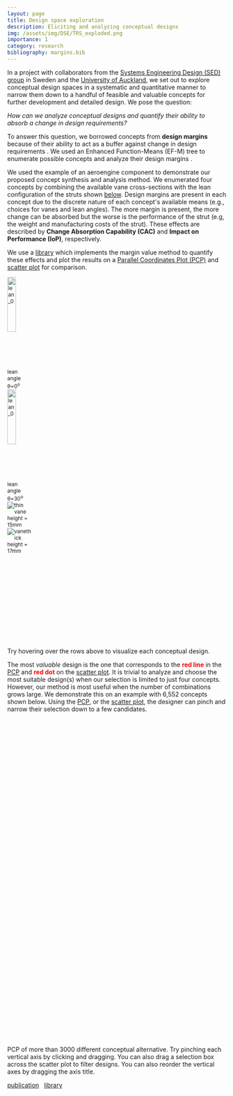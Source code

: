 ```yaml
---
layout: page
title: Design space exploration
description: Eliciting and analyzing conceptual designs
img: /assets/img/DSE/TRS_exploded.png
importance: 1
category: research
bibliography: margins.bib
---
```


<link rel="stylesheet" type="text/css" href="{{ 'lib/d3.parcoords.css' | relative_url }}">
<style>
/* data table styles */
#gridDOE { height: 198px; display: grid; text-align: center; overflow: auto;}
#gridConcept { height: 198px; display: grid; text-align: center; overflow: auto;}
.row, .header { 
  clear: left; 
  font-size: 12px; 
  /* line-height: 18px; 
  height: 18px; */
 }
.row:nth-child(odd) { background: rgba(0,0,0,0.05); }
.header { font-weight: bold; }
.header > .cell { width: 67px; }
.cell { float: left; overflow: hidden; white-space: nowrap; width: 67px; height: 18px; flex-basis: auto; }
#gridConcept > .row > .cell { float: left; overflow: hidden; white-space: nowrap; width: 60px; height: 18px; flex-basis: auto; }
#gridConcept > .header > .cell { width: 60px  ; }

</style>
<!-- <script src="https://d3js.org/d3.v4.js"></script> -->
<script src="{{ 'lib/d3.js' | relative_url }}"></script>
<script src="{{ 'lib/d3.svg.multibrush.js' | relative_url }}"></script>
<script src="{{ 'lib/d3.parcoords.js' | relative_url }}"></script>
<script src="{{ 'lib/divgrid.js' | relative_url }}"></script>
<!-- <script src="{{ 'lib/scatterplot.js' | relative_url }}"></script> -->
In a project with collaborators from the <a href="https://systemsengineering.design/" target="_blank">Systems Engineering Design (SED) group</a> in Sweden and the <a href="https://www.auckland.ac.nz/en.html" target="_blank">University of Auckland</a>, we set out to explore conceptual design spaces in a systematic and quantitative manner to narrow them down to a handful of feasible and valuable concepts for further development and detailed design. We pose the question:

*How can we analyze conceptual designs and quantify their ability to absorb a change in design requirements?*

To answer this question, we borrowed concepts from **design margins** because of their ability to act as a buffer against change in design requirements <d-cite key="Brahma2020"></d-cite>. We used an Enhanced Function-Means (EF-M) tree to enumerate possible concepts and analyze their design margins <d-cite key="Muller2019"></d-cite>.

We used the example of an aeroengine component to demonstrate our proposed concept synthesis and analysis method. We enumerated four concepts by combining the available vane cross-sections with the lean configuration of the struts shown [below](#conceptgrid). Design margins are present in each concept due to the discrete nature of each concept's available means (e.g., choices for vanes and lean angles). The more margin is present, the more change can be absorbed but the worse is the performance of the strut (e.g, the weight and manufacturing costs of the strut). These effects are described by **Change Absorption Capability (CAC)** and **Impact on Performance (IoP)**, respectively.

We use a <a href="https://sed-group.github.io/mvmlib/" target="_blank">library</a> which implements the margin value method <d-cite key="Brahma2020"></d-cite> to quantify these effects and plot the results on a [Parallel Coordinates Plot (PCP)](#pcpConcept) and [scatter plot](#scatterConcept) for comparison.

<div class="container" style="display: flex;  justify-content: space-around;">  
  <div class="rows-wrapper" id="conceptgrid">  
  <div class="row justify-content-sm-center" style="background: rgba(0,0,0,0.0);">
      <div class="col-sm-6 mt-3 mt-md-0 equal-height-medium">
          <img id=lean0 class="img-fluid rounded z-depth-1" src="{{ 'assets/img/DSE/trs_upright.svg' | relative_url }}" alt="lean_0" title="lean angle = 0" style="height: 60%;"/>
          <div class="caption">lean angle &theta;=0<sup>o</sup></div>
      </div>
      <div class="col-sm-6 mt-3 mt-md-0 equal-height-medium">
          <img id=lean30 class="img-fluid rounded z-depth-1" src="{{ 'assets/img/DSE/trs_lean.svg' | relative_url }}" alt="lean_0" title="lean angle = 30" style="height: 60%;"/>
          <div class="caption">lean angle &theta;=30<sup>o</sup></div>
      </div>
  </div>
  <div class="row justify-content-sm-center" style="background: rgba(0,0,0,0.0); ">
      <div class="col-sm-6 mt-3 mt-md-0 equal-height-shorter">
          <img id=vanethin class="img-fluid rounded z-depth-1" src="{{ 'assets/img/DSE/vane_thin.svg' | relative_url }}" alt="thin vane" title="vanethin"/>
          <div class="caption">height = 15mm</div>
      </div>
      <div class="col-sm-6 mt-3 mt-md-0 equal-height-shorter">
          <img id=vanethick class="img-fluid rounded z-depth-1" src="{{ 'assets/img/DSE/vane_thick.svg' | relative_url }}" alt="vanethick" title="thick vane"/>
          <div class="caption">height = 17mm</div>
      </div>
  </div>
  </div>
  <div id="scatterConcept" class="scatter" style="width:1150px;height:350px; margin: 0 auto; justify-content: center; flex-grow: 1;"></div>  
</div>
<div id="pcpConcept" class="parcoords" style="width:750px;height:300px; margin: 0 auto; justify-content: center; overflow: hidden;"></div>
<div id="gridConcept" style="width:750px;height:200px; margin: 0 auto; justify-content: center;"></div>
<div class="caption">Try hovering over the rows above to visualize each conceptual design.</div>

The most *valuable* design is the one that corresponds to the <span style="color:red; font-weight: bold">red line</span> in the [PCP](#pcpConcept) and <span style="color:red; font-weight: bold">red dot</span> on the [scatter plot](#scatterConcept). It is trivial to analyze and choose the most suitable design(s) when our selection is limited to just four concepts. However, our method is most useful when the number of combinations grows large. We demonstrate this on an example with 6,552 concepts shown below. Using the [PCP](#doe), or the [scatter plot](#scatterDOE), the designer can pinch and narrow their selection down to a few candidates.

<div id="doe" class="parcoords" style="width:750px;height:200px; margin: 0 auto; justify-content: center;"></div>
<div id="gridDOE" style="width:750px;height:200px; margin: 0 auto; justify-content: center;"></div>
<div id="scatterDOE" class="scatter" style="width:750px;height:350px; margin: 0 auto; justify-content: center;"></div> 
<div class="caption">PCP of more than 3000 different conceptual alternative. Try pinching each vertical axis by clicking and dragging. You can also drag a selection box across the scatter plot to filter designs. You can also reorder the vertical axes by dragging the axis title.</div>

<script src="{{ 'assets/js/paracoords_DOE.js' | relative_url }}"></script>
<script src="{{ 'assets/js/paracoords_concepts.js' | relative_url }}"></script>

<a href="https://dx.doi.org/10.1115/1.4063966" target="_blank"><i class="fas fa-book"></i> publication</a>&nbsp;&nbsp;
<a href="https://sed-group.github.io/mvmlib/" target="_blank"> <i class="fab fa-github"></i> library</a>